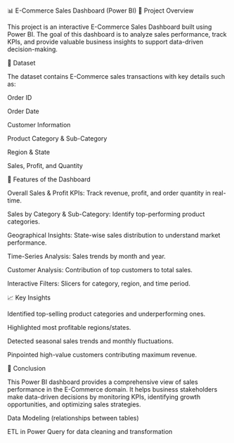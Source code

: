 📊 E-Commerce Sales Dashboard (Power BI)
📌 Project Overview

This project is an interactive E-Commerce Sales Dashboard built using Power BI.
The goal of this dashboard is to analyze sales performance, track KPIs, and provide valuable business insights to support data-driven decision-making.

📂 Dataset

The dataset contains E-Commerce sales transactions with key details such as:

Order ID

Order Date

Customer Information

Product Category & Sub-Category

Region & State

Sales, Profit, and Quantity

🚀 Features of the Dashboard

Overall Sales & Profit KPIs: Track revenue, profit, and order quantity in real-time.

Sales by Category & Sub-Category: Identify top-performing product categories.

Geographical Insights: State-wise sales distribution to understand market performance.

Time-Series Analysis: Sales trends by month and year.

Customer Analysis: Contribution of top customers to total sales.

Interactive Filters: Slicers for category, region, and time period.

📈 Key Insights

Identified top-selling product categories and underperforming ones.

Highlighted most profitable regions/states.

Detected seasonal sales trends and monthly fluctuations.

Pinpointed high-value customers contributing maximum revenue.


📢 Conclusion

This Power BI dashboard provides a comprehensive view of sales performance in the E-Commerce domain.
It helps business stakeholders make data-driven decisions by monitoring KPIs, identifying growth opportunities, and optimizing sales strategies.

Data Modeling (relationships between tables)

ETL in Power Query for data cleaning and transformation
